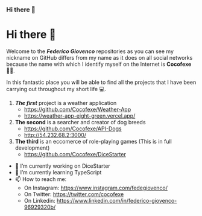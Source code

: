 ### Hi there 👋

# Hi there 👋
Welcome to the ***Federico Giovenco*** repositories as you can see my nickname on GitHub differs from my name as it does on all social networks because the name with which I identify myself on the Internet is **Cocofexe** 👨‍💻.

In this fantastic place you will be able to find all the projects that I have been carrying out throughout my short life 💻.

 1. ***The first*** project is a weather application 
	- https://github.com/Cocofexe/Weather-App  
	- https://weather-app-eight-green.vercel.app/
 2. **The second** is a searcher and creator of dog breeds
	- https://github.com/Cocofexe/API-Dogs
	- http://54.232.68.2:3000/
 3. **The third** is an eccomerce of role-playing games (This is in full development)
	- https://github.com/Cocofexe/DiceStarter

- 🔭 I’m currently working on DiceStarter
- 🌱 I’m currently learning TypeScript
- 📫 How to reach me: 
	- On Instagram: https://www.instagram.com/fedegiovenco/ 
	- On Twitter: https://twitter.com/cocofexe
	- On Linkedin: https://www.linkedin.com/in/federico-giovenco-96929320b/
<!--
**Cocofexe/Cocofexe** is a ✨ _special_ ✨ repository because its `README.md` (this file) appears on your GitHub profile.

Here are some ideas to get you started:

- 🔭 I’m currently working on ...
- 🌱 I’m currently learning ...
- 👯 I’m looking to collaborate on ...
- 🤔 I’m looking for help with ...
- 💬 Ask me about ...
- 📫 How to reach me: ...
- 😄 Pronouns: ...
- ⚡ Fun fact: ...
-->
